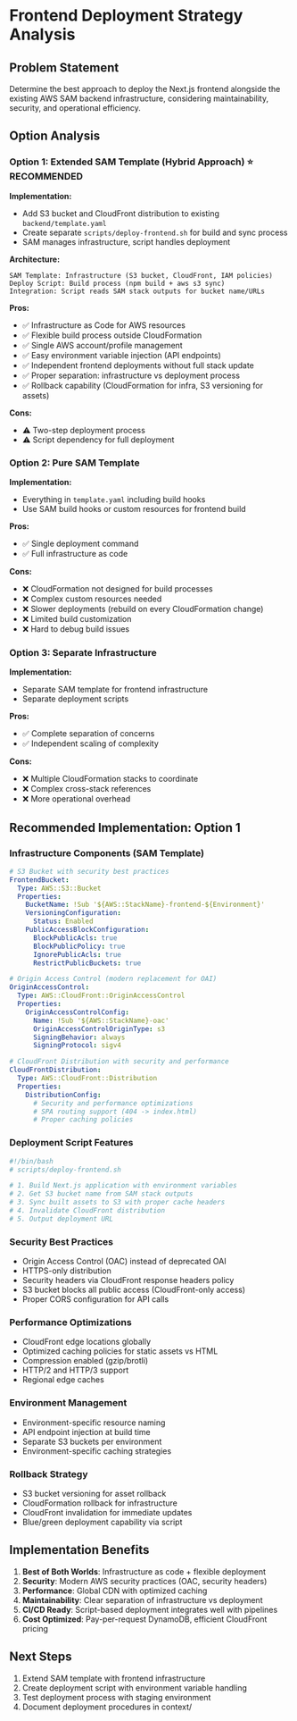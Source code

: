 # Frontend Deployment Strategy Analysis

## Problem Statement
Determine the best approach to deploy the Next.js frontend alongside the existing AWS SAM backend infrastructure, considering maintainability, security, and operational efficiency.

## Option Analysis

### Option 1: Extended SAM Template (Hybrid Approach) ⭐ **RECOMMENDED**

**Implementation:**
- Add S3 bucket and CloudFront distribution to existing `backend/template.yaml`
- Create separate `scripts/deploy-frontend.sh` for build and sync process
- SAM manages infrastructure, script handles deployment

**Architecture:**
```
SAM Template: Infrastructure (S3 bucket, CloudFront, IAM policies)
Deploy Script: Build process (npm build + aws s3 sync)
Integration: Script reads SAM stack outputs for bucket name/URLs
```

**Pros:**
- ✅ Infrastructure as Code for AWS resources
- ✅ Flexible build process outside CloudFormation
- ✅ Single AWS account/profile management
- ✅ Easy environment variable injection (API endpoints)
- ✅ Independent frontend deployments without full stack update
- ✅ Proper separation: infrastructure vs deployment process
- ✅ Rollback capability (CloudFormation for infra, S3 versioning for assets)

**Cons:**
- ⚠️ Two-step deployment process
- ⚠️ Script dependency for full deployment

### Option 2: Pure SAM Template

**Implementation:**
- Everything in `template.yaml` including build hooks
- Use SAM build hooks or custom resources for frontend build

**Pros:**
- ✅ Single deployment command
- ✅ Full infrastructure as code

**Cons:**
- ❌ CloudFormation not designed for build processes
- ❌ Complex custom resources needed
- ❌ Slower deployments (rebuild on every CloudFormation change)
- ❌ Limited build customization
- ❌ Hard to debug build issues

### Option 3: Separate Infrastructure

**Implementation:**
- Separate SAM template for frontend infrastructure
- Separate deployment scripts

**Pros:**
- ✅ Complete separation of concerns
- ✅ Independent scaling of complexity

**Cons:**
- ❌ Multiple CloudFormation stacks to coordinate
- ❌ Complex cross-stack references
- ❌ More operational overhead

## Recommended Implementation: Option 1

### Infrastructure Components (SAM Template)

```yaml
# S3 Bucket with security best practices
FrontendBucket:
  Type: AWS::S3::Bucket
  Properties:
    BucketName: !Sub '${AWS::StackName}-frontend-${Environment}'
    VersioningConfiguration:
      Status: Enabled
    PublicAccessBlockConfiguration:
      BlockPublicAcls: true
      BlockPublicPolicy: true
      IgnorePublicAcls: true
      RestrictPublicBuckets: true

# Origin Access Control (modern replacement for OAI)
OriginAccessControl:
  Type: AWS::CloudFront::OriginAccessControl
  Properties:
    OriginAccessControlConfig:
      Name: !Sub '${AWS::StackName}-oac'
      OriginAccessControlOriginType: s3
      SigningBehavior: always
      SigningProtocol: sigv4

# CloudFront Distribution with security and performance
CloudFrontDistribution:
  Type: AWS::CloudFront::Distribution
  Properties:
    DistributionConfig:
      # Security and performance optimizations
      # SPA routing support (404 -> index.html)
      # Proper caching policies
```

### Deployment Script Features

```bash
#!/bin/bash
# scripts/deploy-frontend.sh

# 1. Build Next.js application with environment variables
# 2. Get S3 bucket name from SAM stack outputs
# 3. Sync built assets to S3 with proper cache headers
# 4. Invalidate CloudFront distribution
# 5. Output deployment URL
```

### Security Best Practices
- Origin Access Control (OAC) instead of deprecated OAI
- HTTPS-only distribution
- Security headers via CloudFront response headers policy
- S3 bucket blocks all public access (CloudFront-only access)
- Proper CORS configuration for API calls

### Performance Optimizations
- CloudFront edge locations globally
- Optimized caching policies for static assets vs HTML
- Compression enabled (gzip/brotli)
- HTTP/2 and HTTP/3 support
- Regional edge caches

### Environment Management
- Environment-specific resource naming
- API endpoint injection at build time
- Separate S3 buckets per environment
- Environment-specific caching strategies

### Rollback Strategy
- S3 bucket versioning for asset rollback
- CloudFormation rollback for infrastructure
- CloudFront invalidation for immediate updates
- Blue/green deployment capability via script

## Implementation Benefits

1. **Best of Both Worlds**: Infrastructure as code + flexible deployment
2. **Security**: Modern AWS security practices (OAC, security headers)
3. **Performance**: Global CDN with optimized caching
4. **Maintainability**: Clear separation of infrastructure vs deployment
5. **CI/CD Ready**: Script-based deployment integrates well with pipelines
6. **Cost Optimized**: Pay-per-request DynamoDB, efficient CloudFront pricing

## Next Steps
1. Extend SAM template with frontend infrastructure
2. Create deployment script with environment variable handling
3. Test deployment process with staging environment
4. Document deployment procedures in context/